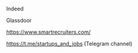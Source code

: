 Indeed

Glassdoor


https://www.smartrecruiters.com/

https://t.me/startups_and_jobs (Telegram channel)
